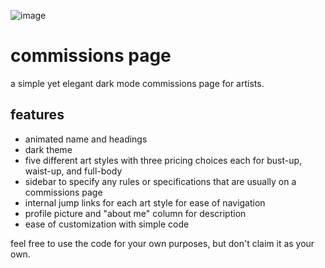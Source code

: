 ![image](https://github.com/tan8901/commissionspage/assets/114811524/a7a754d0-6e66-4aa9-a829-e240f12c53b0)

# commissions page
a simple yet elegant dark mode commissions page for artists.

## features
- animated name and headings
- dark theme
- five different art styles with three pricing choices each for bust-up, waist-up, and full-body
- sidebar to specify any rules or specifications that are usually on a commissions page
- internal jump links for each art style for ease of navigation
- profile picture and "about me" column for description
- ease of customization with simple code

feel free to use the code for your own purposes, but don't claim it as your own.
